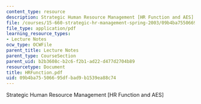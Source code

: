 ```yaml
---
content_type: resource
description: Strategic Human Resource Management [HR Function and AES]
file: /courses/15-660-strategic-hr-management-spring-2003/09b4ba75506695dfbad9b1539ea88c74_HRFunction.pdf
file_type: application/pdf
learning_resource_types:
- Lecture Notes
ocw_type: OCWFile
parent_title: Lecture Notes
parent_type: CourseSection
parent_uid: b2b3608c-b2c6-f2b1-ad22-d477d2704b89
resourcetype: Document
title: HRFunction.pdf
uid: 09b4ba75-5066-95df-bad9-b1539ea88c74
---
```

Strategic Human Resource Management [HR Function and AES]

